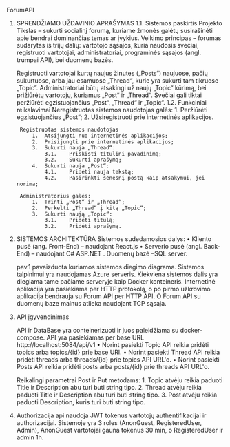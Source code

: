 ﻿ForumAPI

1. SPRENDŽIAMO UŽDAVINIO APRAŠYMAS
	1.1. Sistemos paskirtis
	Projekto Tikslas – sukurti socialinį forumą, kuriame žmonės galėtų susirašinėti apie bendrai dominančias temas ar įvykius.
	Veikimo principas – forumas sudarytas iš trijų dalių: vartotojo sąsajos, kuria naudosis svečiai, registruoti vartotojai, administratoriai,
	programinės sąsajos (angl. trumpai API), bei duomenų bazės.

	Registruoti vartotojai kurtų naujus žinutes („Posts“) naujuose, pačių sukurtuose, arba jau esamuose „Thread“, kurie yra sukurti tam tikruose „Topic”. 
	Administratoriai būtų atsakingi už naujų „Topic“ kūrimą, bei prižiūrėtų vartotojų, kuriamus „Post“ ir „Thread“. Svečiai gali tiktai peržiūrėti
	egzistuojančius „Post“, „Thread“ ir „Topic“.
	1.2. Funkciniai reikalavimai
		Neregistruotas sistemos naudotojas galės:
			1.	Peržiūrėti egzistuojančius „Post“;
			2.	Užsiregistruoti prie internetinės aplikacijos.

		Registruotas sistemos naudotojas
			1.	Atsijungti nuo internetinės aplikacijos;
			2.	Prisijungti prie internetinės aplikacijos;
			3.	Sukurti nauja „Thread“:
				3.1.	Priskisti titulini pavadinimą;
				3.2.	Sukurti aprašymą;
			4.	Sukurti nauja „Post“:
				4.1.	Pridėti nauja tekstą;
				4.2.	Pasirinkti senesnį postą kaip atsakymui, jei norima;

		Administratorius galės:
			1.	Trinti „Post“ ir „Thread“;
			2.	Perkelti „Thread“ į kitą „Topic“;
			3.	Sukurti naują „Topic“:
				3.1.	Pridėti titulą;
				3.2.	Pridėti aprašymą.

2. SISTEMOS ARCHITEKTŪRA
	Sistemos sudedamosios dalys: 
	•	Kliento pusė (ang. Front-End) – naudojant React.js
	•	Serverio pusė (angl. Back-End) – naudojant C# ASP.NET . Duomenų bazė –SQL server. 

	pav.1 pavaizduota kuriamos sistemos diegimo diagrama. Sistemos talpinimui yra naudojamas Azure serveris. Kiekviena sistemos dalis yra diegiama tame pačiame
	serveryje kaip Docker konteineris. Internetinė aplikacija yra pasiekiama per HTTP protokolą, o po pirmo užkrovimo aplikacija bendrauja su Forum API per HTTP API.
	O Forum API su duomenų baze mainus atlieka naudojant TCP sąsaja.

3. API įgyvendinimas
	
	API ir DataBase yra conteinerizuoti ir juos paleidžiama su docker-compose. API yra pasiekiamas per base URL http://localhost:5084/api/v1
	• Norint pasiekti Topic API reikia pridėti topics arba topics/{id} prie base URl.
	• Norint pasiekti Thread API reikia pridėti threads arba threads/{id} prie topics API URL'o.
	• Norint pasiekti Posts API reikia pridėti posts arba posts/{id} prie threads API URL'o.
	
	Reikalingi parametrai Post ir Put metodams:
		1. Topic atvėju reikia paduoti Title ir Description abu turi buti string tipo.
		2. Thread atvėju reikia paduoti Title ir Description abu turi buti string tipo.
		3. Post atvėju reikia paduoti Description, kuris turi buti string tipo.

4. Authorizacija
	api naudoja JWT tokenus vartotojų authentifikacijai ir authorizacijai. Sistemoje yra 3 roles (AnonGuest, RegisteredUser, Admin), AnonGuest vartotojai gauna tokenus 30 min, o RegisteredUser ir admin 1h.
